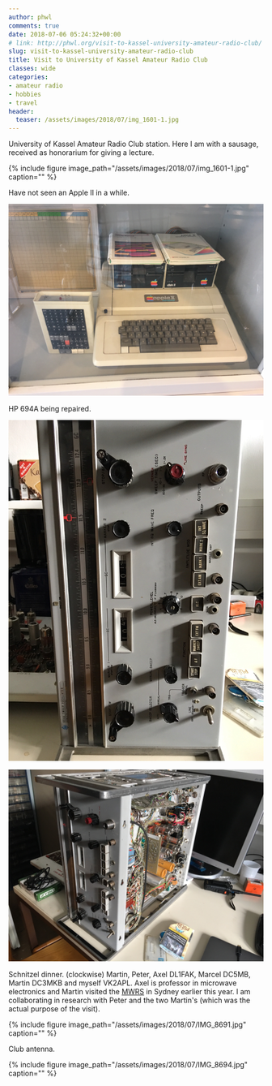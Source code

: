 ```yaml
---
author: phwl
comments: true
date: 2018-07-06 05:24:32+00:00
# link: http://phwl.org/visit-to-kassel-university-amateur-radio-club/
slug: visit-to-kassel-university-amateur-radio-club
title: Visit to University of Kassel Amateur Radio Club
classes: wide
categories:
- amateur radio
- hobbies
- travel
header:
  teaser: /assets/images/2018/07/img_1601-1.jpg
---
```


University of Kassel Amateur Radio Club station. Here I am with a sausage, received as honorarium for giving a lecture.

{% include figure image_path="/assets/images/2018/07/img_1601-1.jpg" caption="" %}

<!-- more -->

Have not seen an Apple II in a while.

![](/assets/images/2018/07/img_1591.jpg)

HP 694A being repaired.

![](/assets/images/2018/07/img_1605.jpg)

![](/assets/images/2018/07/img_1604.jpg)

Schnitzel dinner. (clockwise) Martin, Peter, Axel DL1FAK, Marcel DC5MB, Martin DC3MKB and myself VK2APL. Axel is professor in microwave electronics and Martin visited the [MWRS](http://www.mwrs.org.au/) in Sydney earlier this year. I am collaborating in research with Peter and the two Martin's (which was the actual purpose of the visit).

[
](/assets/images/2018/07/IMG_8691.jpg){% include figure image_path="/assets/images/2018/07/IMG_8691.jpg" caption="" %}

Club antenna.

{% include figure image_path="/assets/images/2018/07/IMG_8694.jpg" caption="" %}
